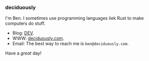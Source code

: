 ### deciduously

I'm Ben.  I sometimes use programming languages liek Rust to make computers do stuff.

* Blog: [DEV](https://dev.to/deciduously).
* WWW: [deciduously.com](https://deciduously.com).
* Email: The best way to reach me is `ben@deciduously.com`.

Have a *great* day!
